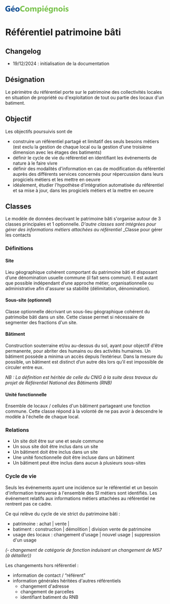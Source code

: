 ![picto](https://github.com/sigagglocompiegne/orga_gest_igeo/blob/master/doc/img/geocompiegnois_2020_reduit_v2.png)

# Référentiel patrimoine bâti

## Changelog
- 19/12/2024 : initialisation de la documentation

## Désignation
Le périmètre du référentiel porte sur le patrimoine des collectivités locales en situation de propriété ou d'exploitation de tout ou partie des locaux d'un batiment.

## Objectif
Les objectifs poursuivis sont de
- construire un référentiel partagé et limitatif des seuls besoins métiers (est exclu la gestion de chaque local ou la gestion d'une troisième dimension avec les étages des batiments)
- définir le cycle de vie du référentiel en identifiant les événements de nature à le faire vivre
- définir des modalités d'information en cas de modification du référentiel auprès des différents services concernés pour répercussion dans leurs progiciels métiers et les mettre en oeuvre
- idéalement, étudier l'hypothèse d'intégration automatisée du référentiel et sa mise à jour, dans les progiciels métiers et la mettre en oeuvre

## Classes
Le modèle de données decrivant le patrimoine bâti s'organise autour de 3 classes principales et 1 optionnelle.
_D'autre classes sont intégrées pour gérer des informations métiers attachées au référentiel_
_Classe pour gérer les contacts

### Définitions
#### Site
Lieu géographique cohérent comportant du patrimoine bâti et disposant d’une dénomination usuelle commune (il fait sens commun).
Il est autant que possible indépendant d’une approche métier, organisationnelle ou administrative afin d'assurer sa stabilité (délimitation, dénomination).

#### Sous-site (optionnel)
Classe optionnelle décrivant un sous-lieu géographique cohérent du patrimoibe bâti dans un site. 
Cette classe permet si nécessaire de segmenter des fractions d'un site.

#### Bâtiment
Construction souterraine et/ou au-dessus du sol, ayant pour objectif d'être permanente, pour abriter des humains ou des activités humaines.
Un bâtiment possède a minima un accès depuis l’extérieur.
Dans la mesure du possible, un bâtiment est distinct d’un autre dès lors qu’il est impossible de circuler entre eux.

_NB : La définition est héritée de celle du CNIG à la suite dess travaux du projet de Référentiel National des Bâtiments (RNB)_

#### Unité fonctionnelle
Ensemble de locaux / cellules d'un bâtiment partageant une fonction commune.
Cette classe répond à la volonté de ne pas avoir à descendre le modèle à l'échelle de chaque local.

### Relations
- Un site doit être sur une et seule commune
- Un sous site doit être inclus dans un site
- Un bâtiment doit être inclus dans un site
- Une unité fonctionnelle doit être incluse dans un bâtiment
- Un bâtiment peut être inclus dans aucun à plusieurs sous-sites

### Cycle de vie
Seuls les événements ayant une incidence sur le référentiel et un besoin d'information transverse à l'ensemble des SI métiers sont identifiés.
Les événement relatifs aux informations métiers attachées au référentiel ne rentrent pas ce cadre.

Ce qui relève du cycle de vie strict du patrimoine bâti :
- patrimoine : achat | vente |
- batiment : construction | démolition | division vente de patrimoine
- usage des locaux : changement d'usage | nouvel usage | suppression d'un usage

_(- changement de catégorie de fonction induisant un changement de M57 (à détailler))_

Les changements hors référentiel :
- information de contact / “référent”
- information générales héritées d'autres référentiels
  - changement d'adresse
  - changement de parcelles
  - identifiant batiment du RNB 
